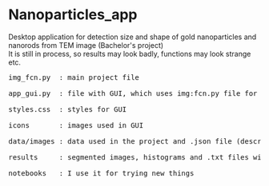 # Nanoparticles_app
Desktop application for detection size and shape of gold nanoparticles and nanorods from TEM image (Bachelor's project) <br>
It is still in process, so results may look badly, functions may look strange etc. <br>
<pre>
img_fcn.py  : main project file <br>
app_gui.py  : file with GUI, which uses img:fcn.py file for image analysis <br>
styles.css  : styles for GUI <br>
icons       : images used in GUI <br>
data/images : data used in the project and .json file (description of images) <br>
results     : segmented images, histograms and .txt files with calculated sizes <br>
notebooks   : I use it for trying new things <br>
<pre>
